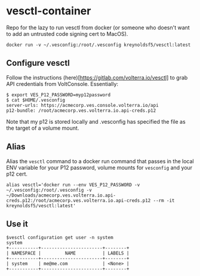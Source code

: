 # vesctl-container
Repo for the lazy to run vesctl from docker (or someone who doesn't want to add an untrusted code signing cert to MacOS).

```shell
docker run -v ~/.vesconfig:/root/.vesconfig kreynoldsf5/vesctl:latest
```

## Configure vesctl

Follow the instructions (here)[https://gitlab.com/volterra.io/vesctl] to grab API credentials from VoltConsole. Essentially:

```shell
$ export VES_P12_PASSWORD=myp12password
$ cat $HOME/.vesconfig
server-urls: https://acmecorp.ves.console.volterra.io/api
p12-bundle: /root/acmecorp.ves.volterra.io.api-creds.p12
```

Note that my p12 is stored locally and .vesconfig has specified the file as the target of a volume mount.

## Alias
Alias the `vesctl` command to a docker run command that passes in the local ENV variable for your P12 password, volume mounts for `vesconfig` and your p12 cert.

```shell
alias vesctl='docker run --env VES_P12_PASSWORD -v ~/.vesconfig:/root/.vesconfig -v ~/Downloads/acmecorp.ves.volterra.io.api-creds.p12:/root/acmecorp.ves.volterra.io.api-creds.p12 --rm -it kreynoldsf5/vesctl:latest'
```

## Use it
```shell
$vesctl configuration get user -n system
system
+-----------+-----------------------+--------+
| NAMESPACE |         NAME          | LABELS |
+-----------+-----------------------+--------+
| system    | me@me.com             | <None> |
+-----------+-----------------------+--------+
```

